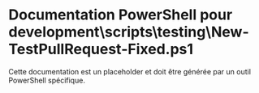 # Documentation PowerShell pour development\scripts\testing\New-TestPullRequest-Fixed.ps1

Cette documentation est un placeholder et doit être générée par un outil PowerShell spécifique.
